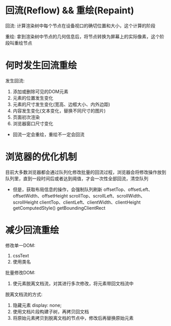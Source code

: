 # 回流(Reflow) && 重绘(Repaint)
回流: 计算渲染树中每个节点在设备视口的确切位置和大小，这个计算的阶段

重绘: 拿到渲染树中节点的几何信息后，将节点转换为屏幕上的实际像素，这个阶段叫重绘节点

# 何时发生回流重绘
  发生回流:
  1. 添加或删除可见的DOM元素
  2. 元素的位置发生变化
  3. 元素的尺寸发生变化(宽高、边框大小、内外边距)
  4. 内容发生变化(文本变化，替换不同尺寸的图片)
  5. 页面初次渲染
  6. 浏览器窗口尺寸变化

  - 回流一定会重绘，重绘不一定会回流


# 浏览器的优化机制
  目前大多数浏览器都会通过队列化修改批量的回流过程，浏览器会将修改操作放到队列里，直到一段时间后或者达到阈值，才会一次性全部回流，清空队列

  - 但是，获取布局信息的操作，会强制队列刷新
  offsetTop、offsetLeft、offsetWidth、offsetHeight
  scrollTop、scrollLeft、scrollWidth、scrollHeight
  clientTop、clientLeft、clientWidth、clientHeight
  getComputedStyle()
  getBoundingClientRect

# 减少回流重绘
修改单一DOM:
  1. cssText
  2. 使用类名

批量修改DOM:
  1. 使元素脱离文档流，对其进行多次修改，将元素带回文档流中

脱离文档流的方式:
  1. 隐藏元素 display: none;
  2. 使用文档片段构建子树，再拷贝回文档
  3. 将原始元素拷贝到脱离文档的节点中，修改后再替换原始元素
